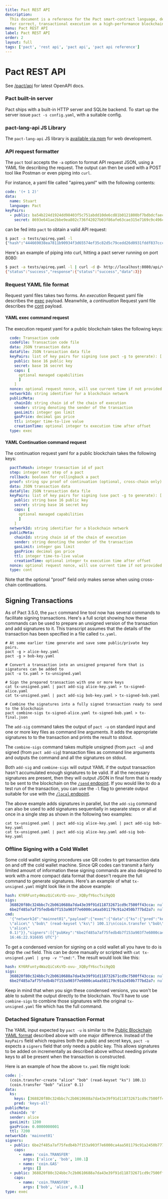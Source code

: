 ```yaml
---
title: Pact REST API
description:
  This document is a reference for the Pact smart-contract language, designed
  for correct, transactional execution on a high-performance blockchain.
menu: Pact REST API
label: Pact REST API
order: 2
layout: full
tags: ['pact', 'rest api', 'pact api', 'pact api reference']
---
```


# Pact REST API

See [/pact/api](/pact/api) for latest OpenAPI docs.

### Pact built-in server

Pact ships with a built-in HTTP server and SQLite backend. To start up the
server issue `pact -s config.yaml`, with a suitable config.

### pact-lang-api JS Library

The `pact-lang-api` JS library is
[available via npm](https://www.npmjs.com/package/pact-lang-api) for web
development.

### API request formatter

The `pact` tool accepts the `-a` option to format API request JSON, using a YAML
file describing the request. The output can then be used with a POST tool like
Postman or even piping into `curl`.

For instance, a yaml file called "apireq.yaml" with the following contents:

```yaml
code: '(+ 1 2)'
data:
  name: Stuart
  language: Pact
keyPairs:
  - public: ba54b224d1924dd98403f5c751abdd10de6cd81b0121800bf7bdbdcfaec7388d
    secret: 8693e641ae2bbe9ea802c736f42027b03f86afe63cae315e7169c9c496c17332
```

can be fed into `pact` to obtain a valid API request:

```bash
$ pact -a tests/apireq.yaml -l
{"hash":"444669038ea7811b90934f3d65574ef35c82d5c79cedd26d0931fddf837cccd2c9cf19392bf62c485f33535983f5e04c3e1a06b6b49e045c5160a637db8d7331","sigs":[{"sig":"9097304baed4c419002c6b9690972e1303ac86d14dc59919bf36c785d008f4ad7efa3352ac2b8a47d0b688fe2909dbf392dd162457c4837bc4dc92f2f61fd20d","scheme":"ED25519","pubKey":"ba54b224d1924dd98403f5c751abdd10de6cd81b0121800bf7bdbdcfaec7388d","addr":"ba54b224d1924dd98403f5c751abdd10de6cd81b0121800bf7bdbdcfaec7388d"}],"cmd":"{\"address\":null,\"payload\":{\"exec\":{\"data\":{\"name\":\"Stuart\",\"language\":\"Pact\"},\"code\":\"(+ 1 2)\"}},\"nonce\":\"\\\"2017-09-27 19:42:06.696533 UTC\\\"\"}"}

```

Here's an example of piping into curl, hitting a pact server running on port
8080:

```bash
$ pact -a tests/apireq.yaml -l | curl -d @- http://localhost:8080/api/v1/local
{"status":"success","response":{"status":"success","data":3}}
```

### Request YAML file format

Request yaml files takes two forms. An _execution_ Request yaml file describes
the [exec](/pact/api) payload. Meanwhile, a _continuation_ Request yaml file
describes the [cont](/pact/api) payload.

#### YAML exec command request

The execution request yaml for a public blockchain takes the following keys:

```yaml
  code: Transaction code
  codeFile: Transaction code file
  data: JSON transaction data
  dataFile: JSON transaction data file
  keyPairs: list of key pairs for signing (use pact -g to generate): [
    public: base 16 public key
    secret: base 16 secret key
    caps: [
      optional managed capabilities
      ]
    ]
  nonce: optional request nonce, will use current time if not provided
  networkId: string identifier for a blockchain network
  publicMeta:
    chainId: string chain id of the chain of execution
    sender: string denoting the sender of the transaction
    gasLimit: integer gas limit
    gasPrice: decimal gas price
    ttl: integer time-to-live value
    creationTime: optional integer tx execution time after offset
  type: exec
```

#### YAML Continuation command request

The continuation request yaml for a public blockchain takes the following keys:

```yaml
  pactTxHash: integer transaction id of pact
  step: integer next step of a pact
  rollback: boolean for rollingback a pact
  proof: string spv proof of continuation (optional, cross-chain only)
  data: JSON transaction data
  dataFile: JSON transaction data file
  keyPairs: list of key pairs for signing (use pact -g to generate): [
    public: string base 16 public key
    secret: string base 16 secret key
    caps: [
      optional managed capabilities
      ]
    ]
  networkId: string identifier for a blockchain network
  publicMeta:
    chainId: string chain id of the chain of execution
    sender: string denoting the sender of the transaction
    gasLimit: integer gas limit
    gasPrice: decimal gas price
    ttl: integer time-to-live value
    creationTime: optional integer tx execution time after offset
  nonce: optional request nonce, will use current time if not provided
  type: cont
```

Note that the optional "proof" field only makes sense when using cross-chain
continuations.

## Signing Transactions

As of Pact 3.5.0, the `pact` command line tool now has several commands to
facilitate signing transactions. Here's a full script showing how these commands
can be used to prepare an unsigned version of the transaction and add signatures
to it. This transcript assumes that the details of the transaction has been
specified in a file called `tx.yaml`.

```pact
# At some earlier time generate and save some public/private key pairs.
pact -g > alice-key.yaml
pact -g > bob-key.yaml

# Convert a transaction into an unsigned prepared form that is signatures can be added to
pact -u tx.yaml > tx-unsigned.yaml

# Sign the prepared transaction with one or more keys
cat tx-unsigned.yaml | pact add-sig alice-key.yaml > tx-signed-alice.yaml
cat tx-unsigned.yaml | pact add-sig bob-key.yaml > tx-signed-bob.yaml

# Combine the signatures into a fully signed transaction ready to send to the blockchain
pact combine-sigs tx-signed-alice.yaml tx-signed-bob.yaml > tx-final.json

```

The `add-sig` command takes the output of `pact -u` on standard input and one or
more key files as command line arguments. It adds the appropriate signatures to
to the transaction and prints the result to stdout.

The `combine-sigs` command takes multiple unsigned (from `pact -u`) and signed
(from `pact add-sig`) transaction files as command line arguments and outputs
the command and all the signatures on stdout.

Both `add-sig` and `combine-sigs` will output YAML if the output transaction
hasn't accumulated enough signatures to be valid. If all the necessary
signatures are present, then they will output JSON in final form that is ready
to be sent to the blockchain on the [`/send` endpoint](/pact/api). If you would
like to do a test run of the transaction, you can use the `-l` flag to generate
output suitable for use with the [`/local` endpoint](/pact/api).

The above example adds signatures in parallel, but the `add-sig` command can
also be used to add signatures sequentially in separate steps or all at once in
a single step as shown in the following two examples:

```
cat tx-unsigned.yaml | pact add-sig alice-key.yaml | pact add-sig bob-key.yaml
cat tx-unsigned.yaml | pact add-sig alice-key.yaml add-sig bob-key.yaml
```

### Offline Signing with a Cold Wallet

Some cold wallet signing procedures use QR codes to get transaction data on and
off the cold wallet machine. Since QR codes can transmit a fairly limited amount
of information these signing commands are also designed to work with a more
compact data format that doesn't require the full command to generate
signatures. Here's an example of what `tx-unsigned.yaml` might look like in the
above example:

```yaml
hash: KY6RFunty4WazQiCsKsYD-ovu-_XQByfY6scTxi9gQQ
sigs:
  368820f80c324bbc7c2b0610688a7da43e39f91d118732671cd9c7500ff43cca: null
  6be2f485a7af75fedb4b7f153a903f7e6000ca4aa501179c91a2450b777bd2a7: null
cmd:
  '{"networkId":"mainnet01","payload":{"exec":{"data":{"ks":{"pred":"keys-all","keys":["368820f80c324bbc7c2b0610688a7da43e39f91d118732671cd9c7500ff43cca"]}},"code":"(coin.transfer-create
  \"alice\" \"bob\" (read-keyset \"ks\") 100.1)\n(coin.transfer \"bob\"
  \"alice\"
  0.1)"}},"signers":[{"pubKey":"6be2f485a7af75fedb4b7f153a903f7e6000ca4aa501179c91a2450b777bd2a7","clist":[{"args":["alice","bob",100.1],"name":"coin.TRANSFER"},{"args":[],"name":"coin.GAS"}]},{"pubKey":"368820f80c324bbc7c2b0610688a7da43e39f91d118732671cd9c7500ff43cca","clist":[{"args":["bob","alice",0.1],"name":"coin.TRANSFER"}]}],"meta":{"creationTime":1580316382,"ttl":7200,"gasLimit":1200,"chainId":"0","gasPrice":1.0e-5,"sender":"alice"},"nonce":"2020-01-29
  16:46:22.916695 UTC"}'
```

To get a condensed version for signing on a cold wallet all you have to do is
drop the `cmd` field. This can be done manually or scripted with
`cat tx-unsigned.yaml | grep -v "^cmd:"`. The result would look like this:

```yaml
hash: KY6RFunty4WazQiCsKsYD-ovu-_XQByfY6scTxi9gQQ
sigs:
  368820f80c324bbc7c2b0610688a7da43e39f91d118732671cd9c7500ff43cca: null
  6be2f485a7af75fedb4b7f153a903f7e6000ca4aa501179c91a2450b777bd2a7: null
```

Keep in mind that when you sign these condensed versions, you won't be able to
submit the output directly to the blockchain. You'll have to use `combine-sigs`
to combine those signatures with the original `tx-unsigned.yaml` file which has
the full command.

### Detached Signature Transaction Format

The YAML input expected by `pact -u` is similar to the
[Public Blockchain YAML format](/pact/reference/rest-api#detached-signature-transaction-formath-260011505)
described above with one major difference. Instead of the `keyPairs` field which
requires both the public and secret keys, `pact -u` expects a `signers` field
that only needs a public key. This allows signatures to be added on
incrementally as described above without needing private keys to all be present
when the transaction is constructed.

Here is an example of how the above `tx.yaml` file might look:

```yaml
code: |-
  (coin.transfer-create "alice" "bob" (read-keyset "ks") 100.1)
  (coin.transfer "bob" "alice" 0.1)
data:
  ks:
    keys: [368820f80c324bbc7c2b0610688a7da43e39f91d118732671cd9c7500ff43cca]
    pred: 'keys-all'
publicMeta:
  chainId: '0'
  sender: alice
  gasLimit: 1200
  gasPrice: 0.0000000001
  ttl: 7200
networkId: 'mainnet01'
signers:
  - public: 6be2f485a7af75fedb4b7f153a903f7e6000ca4aa501179c91a2450b777bd2a7
    caps:
      - name: 'coin.TRANSFER'
        args: ['alice', 'bob', 100.1]
      - name: 'coin.GAS'
        args: []
  - public: 368820f80c324bbc7c2b0610688a7da43e39f91d118732671cd9c7500ff43cca
    caps:
      - name: 'coin.TRANSFER'
        args: ['bob', 'alice', 0.1]
type: exec
```

